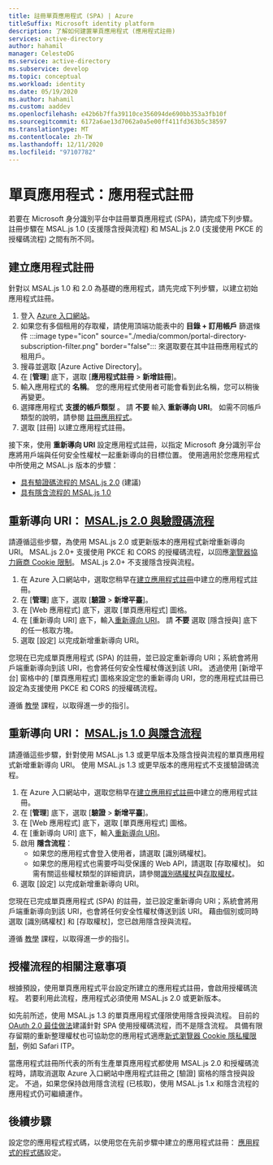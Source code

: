 ```yaml
---
title: 註冊單頁應用程式 (SPA) | Azure
titleSuffix: Microsoft identity platform
description: 了解如何建置單頁應用程式 (應用程式註冊)
services: active-directory
author: hahamil
manager: CelesteDG
ms.service: active-directory
ms.subservice: develop
ms.topic: conceptual
ms.workload: identity
ms.date: 05/19/2020
ms.author: hahamil
ms.custom: aaddev
ms.openlocfilehash: e42b6b7ffa39110ce356094de690bb353a3fb10f
ms.sourcegitcommit: 6172a6ae13d7062a0a5e00ff411fd363b5c38597
ms.translationtype: MT
ms.contentlocale: zh-TW
ms.lasthandoff: 12/11/2020
ms.locfileid: "97107782"
---
```

# <a name="single-page-application-app-registration"></a>單頁應用程式：應用程式註冊

若要在 Microsoft 身分識別平台中註冊單頁應用程式 (SPA)，請完成下列步驟。 註冊步驟在 MSAL.js 1.0 (支援隱含授與流程) 和 MSAL.js 2.0 (支援使用 PKCE 的授權碼流程) 之間有所不同。

## <a name="create-the-app-registration"></a>建立應用程式註冊

針對以 MSAL.js 1.0 和 2.0 為基礎的應用程式，請先完成下列步驟，以建立初始應用程式註冊。

1. 登入 [Azure 入口網站](https://portal.azure.com)。
1. 如果您有多個租用的存取權，請使用頂端功能表中的 **目錄 + 訂用帳戶** 篩選條件 :::image type="icon" source="./media/common/portal-directory-subscription-filter.png" border="false"::: 來選取要在其中註冊應用程式的租用戶。
1. 搜尋並選取 [Azure Active Directory]。
1. 在 [**管理**] 底下，選取 [**應用程式註冊**  >  **新增註冊**]。
1. 輸入應用程式的 **名稱**。 您的應用程式使用者可能會看到此名稱，您可以稍後再變更。
1. 選擇應用程式 **支援的帳戶類型** 。 請 **不要** 輸入 **重新導向 URI**。 如需不同帳戶類型的說明，請參閱 [註冊應用程式](quickstart-register-app.md)。
1. 選取 [註冊] 以建立應用程式註冊。

接下來，使用 **重新導向 URI** 設定應用程式註冊，以指定 Microsoft 身分識別平台應將用戶端與任何安全性權杖一起重新導向的目標位置。 使用適用於您應用程式中所使用之 MSAL.js 版本的步驟：

- [具有驗證碼流程的 MSAL.js 2.0](#redirect-uri-msaljs-20-with-auth-code-flow) \(建議\)
- [具有隱含流程的 MSAL.js 1.0](#redirect-uri-msaljs-10-with-implicit-flow)

## <a name="redirect-uri-msaljs-20-with-auth-code-flow"></a>重新導向 URI： [MSAL.js 2.0 與驗證碼流程](https://github.com/AzureAD/microsoft-authentication-library-for-js/tree/dev/lib/msal-browser)

請遵循這些步驟，為使用 MSAL.js 2.0 或更新版本的應用程式新增重新導向 URI。 MSAL.js 2.0+ 支援使用 PKCE 和 CORS 的授權碼流程，以回應[瀏覽器協力廠商 Cookie 限制](reference-third-party-cookies-spas.md)。 MSAL.js 2.0+ 不支援隱含授與流程。

1. 在 Azure 入口網站中，選取您稍早在[建立應用程式註冊](#create-the-app-registration)中建立的應用程式註冊。
1. 在 [**管理**] 底下，選取 [**驗證**  >  **新增平臺**]。
1. 在 [Web 應用程式] 底下，選取 [單頁應用程式] 圖格。
1. 在 [重新導向 URI] 底下，輸入[重新導向 URI](reply-url.md)。 請 **不要** 選取 [隱含授與] 底下的任一核取方塊。
1. 選取 [設定] 以完成新增重新導向 URI。

您現在已完成單頁應用程式 (SPA) 的註冊，並已設定重新導向 URI；系統會將用戶端重新導向到該 URI，也會將任何安全性權杖傳送到該 URI。 透過使用 [新增平台] 窗格中的 [單頁應用程式] 圖格來設定您的重新導向 URI，您的應用程式註冊已設定為支援使用 PKCE 和 CORS 的授權碼流程。

遵循 [教學](tutorial-v2-javascript-auth-code.md) 課程，以取得進一步的指引。

## <a name="redirect-uri-msaljs-10-with-implicit-flow"></a>重新導向 URI： [MSAL.js 1.0 與隱含流程](https://github.com/AzureAD/microsoft-authentication-library-for-js/tree/dev/lib/msal-core)

請遵循這些步驟，針對使用 MSAL.js 1.3 或更早版本及隱含授與流程的單頁應用程式新增重新導向 URI。 使用 MSAL.js 1.3 或更早版本的應用程式不支援驗證碼流程。

1. 在 Azure 入口網站中，選取您稍早在[建立應用程式註冊](#create-the-app-registration)中建立的應用程式註冊。
1. 在 [**管理**] 底下，選取 [**驗證**  >  **新增平臺**]。
1. 在 [Web 應用程式] 底下，選取 [單頁應用程式] 圖格。
1. 在 [重新導向 URI] 底下，輸入[重新導向 URI](reply-url.md)。
1. 啟用 **隱含流程**：
    - 如果您的應用程式會登入使用者，請選取 [識別碼權杖]。
    - 如果您的應用程式也需要呼叫受保護的 Web API，請選取 [存取權杖]。 如需有關這些權杖類型的詳細資訊，請參閱[識別碼權杖](id-tokens.md)與[存取權杖](access-tokens.md)。
1. 選取 [設定] 以完成新增重新導向 URI。

您現在已完成單頁應用程式 (SPA) 的註冊，並已設定重新導向 URI；系統會將用戶端重新導向到該 URI，也會將任何安全性權杖傳送到該 URI。 藉由個別或同時選取 [識別碼權杖] 和 [存取權杖]，您已啟用隱含授與流程。

遵循 [教學](tutorial-v2-javascript-spa.md) 課程，以取得進一步的指引。

## <a name="note-about-authorization-flows"></a>授權流程的相關注意事項

根據預設，使用單頁應用程式平台設定所建立的應用程式註冊，會啟用授權碼流程。 若要利用此流程，應用程式必須使用 MSAL.js 2.0 或更新版本。

如先前所述，使用 MSAL.js 1.3 的單頁應用程式僅限使用隱含授與流程。 目前的 [OAuth 2.0 最佳做法](v2-oauth2-auth-code-flow.md)建議針對 SPA 使用授權碼流程，而不是隱含流程。 具備有限存留期的重新整理權杖也可協助您的應用程式適應[新式瀏覽器 Cookie 隱私權限制](reference-third-party-cookies-spas.md)，例如 Safari ITP。

當應用程式註冊所代表的所有生產單頁應用程式都使用 MSAL.js 2.0 和授權碼流程時，請取消選取 Azure 入口網站中應用程式註冊之 [驗證] 窗格的隱含授與設定。 不過，如果您保持啟用隱含流程 (已核取)，使用 MSAL.js 1.x 和隱含流程的應用程式仍可繼續運作。

## <a name="next-steps"></a>後續步驟

設定您的應用程式程式碼，以使用您在先前步驟中建立的應用程式註冊： [應用程式的程式碼](scenario-spa-app-configuration.md)設定。
